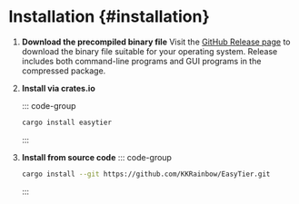 # Installation {#installation}

1. **Download the precompiled binary file**
   Visit the [GitHub Release page](https://github.com/KKRainbow/EasyTier/releases) to download the binary file suitable for your operating system. Release includes both command-line programs and GUI programs in the compressed package.

2. **Install via crates.io**

   ::: code-group

   ```sh [cargo]
   cargo install easytier
   ```

   :::

3. **Install from source code**
   ::: code-group
   ```sh [cargo]
   cargo install --git https://github.com/KKRainbow/EasyTier.git
   ```
   :::

